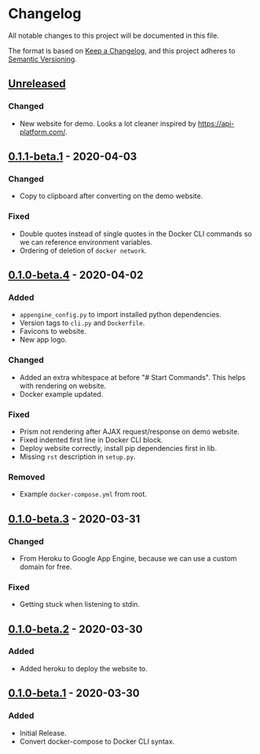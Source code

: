 # Changelog

All notable changes to this project will be documented in this file.

The format is based on [Keep a Changelog](https://keepachangelog.com/en/1.0.0/),
and this project adheres to [Semantic Versioning](https://semver.org/spec/v2.0.0.html).

## [Unreleased]
### Changed
- New website for demo. Looks a lot cleaner inspired by https://api-platform.com/. 

## [0.1.1-beta.1] - 2020-04-03
### Changed
- Copy to clipboard after converting on the demo website.

### Fixed
- Double quotes instead of single quotes in the Docker CLI commands so we can reference environment variables.
- Ordering of deletion of `docker network`.

## [0.1.0-beta.4] - 2020-04-02
### Added
- `appengine_config.py` to import installed python dependencies.
- Version tags to `cli.py` and `Dockerfile`.
- Favicons to website.
- New app logo.

### Changed
- Added an extra whitespace at before "# Start Commands". This helps with rendering on website.
- Docker example updated.

### Fixed
- Prism not rendering after AJAX request/response on demo website.
- Fixed indented first line in Docker CLI block.
- Deploy website correctly, install pip dependencies first in lib.
- Missing `rst` description in `setup.py`.

### Removed
- Example `docker-compose.yml` from root.

## [0.1.0-beta.3] - 2020-03-31
### Changed
- From Heroku to Google App Engine, because we can use a custom domain for free.

### Fixed
- Getting stuck when listening to stdin.

## [0.1.0-beta.2] - 2020-03-30
### Added
- Added heroku to deploy the website to.

## [0.1.0-beta.1] - 2020-03-30
### Added
- Initial Release.
- Convert docker-compose to Docker CLI syntax.

[Unreleased]: https://gitlab.com/hmajid2301/composerisation/-/compare/release%2F0.1.1-beta.1...master
[0.1.1-beta.1]: https://gitlab.com/hmajid2301/composerisation/-/tags/release%2F0.1.1-beta.1...release%2F0.1.0-beta.4
[0.1.0-beta.4]: https://gitlab.com/hmajid2301/composerisation/-/tags/release%2F0.1.0-beta.3...release%2F0.1.0-beta.2
[0.1.0-beta.3]: https://gitlab.com/hmajid2301/composerisation/-/tags/release%2F0.1.0-beta.3...release%2F0.1.0-beta.2
[0.1.0-beta.2]: https://gitlab.com/hmajid2301/composerisation/-/tags/release%2F0.1.0-beta.2...release%2F0.1.0-beta.1
[0.1.0-beta.1]: https://gitlab.com/hmajid2301/composerisation/-/tags/release%2F0.1.0-beta.1
